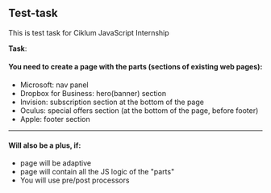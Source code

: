 ## Test-task
This is test task for Ciklum JavaScript Internship

**Task**:
#### You need to create a page with the parts (sections of existing web pages):
  *	Microsoft: nav panel
  *	Dropbox for Business: hero(banner) section
  *	Invision: subscription section at the bottom of the page
  *	Oculus: special offers section (at the bottom of the page, before footer)
  *	Apple: footer section

---

#### Will also be a plus, if: 
  *	page will be adaptive
  *	page will contain all the JS logic of the "parts"
  *	You will use pre/post processors
